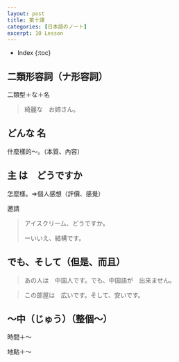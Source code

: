```yaml
---
layout: post
title: 第十課
categories: [日本語のノート]
excerpt: 10 Lesson
---
```

* Index
{:toc}

## 二類形容詞（ナ形容詞）

二類型＋な＋名

> 綺麗な　お姉さん。

## どんな 名

什麼樣的～。（本質、內容）

## 主 は　どうですか

怎麼樣。=\>個人感想（評價、感覺）

邀請

> アイスクリーム、どうですか。
> 
> ーいいえ、結構です。

## でも、そして（但是、而且）

> あの人は　中国人です。でも、中国語が　出来ません。
 
> この部屋は　広いです。そして、安いです。

## 〜中（じゅう）（整個～）

時間＋～

地點＋～  


